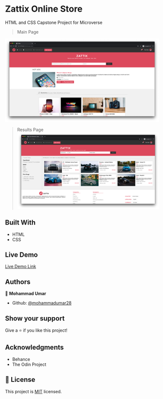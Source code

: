 # Zattix Online Store
HTML and CSS Capstone Project for Microverse

> Main Page

![Main page screenshot](main.png)

> Results Page
![Results page screenshot](result.png)

## Built With

- HTML
- CSS

## Live Demo

[Live Demo Link](https://compassionate-chandrasekhar-689ef9.netlify.app/)


## Authors

👤 **Mohammad Umar**

- Github: [@mohammadumar28](https://github.com/mohammadumar28)

## Show your support

Give a ⭐️ if you like this project!

## Acknowledgments

- Behance
- The Odin Project

## 📝 License

This project is [MIT](lic.url) licensed.
